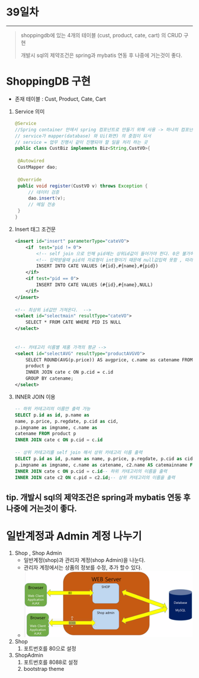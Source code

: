 # 39일차

------

> shoppingdb에 있는 4개의 테이블 (cust, product, cate, cart) 의 CRUD 구현 
>
> 개발시 sql의 제약조건은 spring과 mybatis 연동 후 나중에 거는것이 좋다. 

# ShoppingDB 구현 

- 존재 테이블 : Cust, Product, Cate, Cart 

1. Service 의미 

   ```java
   @Service
   //Spring container 안에서 spring 컴포넌트로 만들기 위해 사용 -> 하나의 컴포넌트로 모두 지정하다 보면 나중에 어떤 기능을 하는 컴포넌트인지 햇갈리게 됨.
   // service가 mapper(database) 와 Ui(화면) 의 중점이 되서  
   // service = 업무 진행시 같이 진행되야 할 일을 처리 하는 곳 
   public class CustBiz implements Biz<String,CustVO>{
   
   	@Autowired
   	CustMapper dao;
   	
   	@Override
   	public void register(CustVO v) throws Exception {
   		// 데이터 검증 	
   		dao.insert(v);
   		// 메일 전송 
   	}
   }
   ```

2. Insert 태그 조건문

   ```xml
   <insert id="insert" parameterType="cateVO">
       <if	test="pid != 0"> 
           <!-- self join 으로 인해 pid에는 상위id값이 들어가야 한다. 0은 불가하지만 null은 들어갈 수 있다. -->
           <!-- 입력받을때 pid의 자료형이 int형이기 때문에 null값입력 못함 , 따라서 sql문에서 값을 넣을 때 null로 변경해줘야한다.  --> 
           INSERT INTO CATE VALUES (#{id},#{name},#{pid})
       </if>
       <if test="pid == 0">
           INSERT INTO CATE VALUES (#{id},#{name},NULL)
       </if>
   </insert>
   
   <!-- 최상위 id값만 가져온다.  -->
   <select id="selectmain" resultType="cateVO">
       SELECT * FROM CATE WHERE PID IS NULL
   </select>
   
   
   <!-- 카테고리 이름별 제품 가격의 평균 -->
   <select id="selectAVG" resultType="productAVGVO">
       SELECT ROUND(AVG(p.price)) AS avgprice, c.name as catename FROM
       product p
       INNER JOIN cate c ON p.cid = c.id
       GROUP BY catename;
   </select>
   ```

3. INNER JOIN 이용 

   ```sql
   -- 하위 카테고리의 이름만 출력 가능 
   SELECT p.id as id, p.name as
   name, p.price, p.regdate, p.cid as cid,
   p.imgname as imgname, c.name as
   catename FROM product p
   INNER JOIN cate c ON p.cid = c.id
   
   -- 상위 카테고리를 self join 해서 상위 카테고리 이름 출력 
   SELECT p.id as id, p.name as name, p.price, p.regdate, p.cid as cid,
   p.imgname as imgname, c.name as catename, c2.name AS catemainname FROM product p 
   INNER JOIN cate c ON p.cid = c.id-- 하위 카테고리의 이름을 출력
   INNER JOIN cate c2 ON c.pid = c2.id;-- 상위 카테고리의 이름을 출력 
   ```

## tip. 개발시 sql의 제약조건은 spring과 mybatis 연동 후 나중에 거는것이 좋다. 

# 일반계정과 Admin 계정 나누기  

1. Shop , Shop Admin
   - 일반계정(shop)과 관리자 계정(shop Admin)을 나눈다. 
   - 관리자 계정에서는 상품의 정보를 수정, 추가 할수 있다. 
   - <img src="../images/shopConstructor.png">
2. Shop
   1. 포트번호를 80으로 설정 
3. ShopAdmin
   1. 포트번호를 8088로 설정 
   2. bootstrap theme
